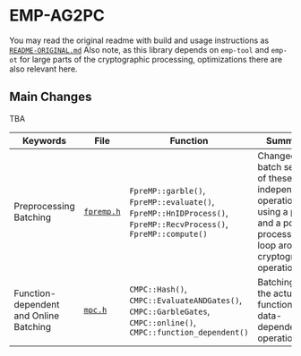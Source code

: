 # EMP-AG2PC

You may read the original readme with build and usage instructions as [`README-ORIGINAL.md`](README-ORIGINAL.md)
Also note, as this library depends on `emp-tool` and `emp-ot` for large parts of the cryptographic processing, optimizations there are also relevant here.

## Main Changes

TBA

|Keywords|File|Function|Summary|
|-|-|-|-|
|Preprocessing Batching|[`fpremp.h`](emp-agmpc/fpremp.h)|`FpreMP::garble()`, `FpreMP::evaluate()`, `FpreMP::HnIDProcess()`, `FpreMP::RecvProcess()`, `FpreMP::compute()`|Changed to batch several of these independent operations using a pre- and a post-processing loop around cryptographic operations.|
|Function-dependent and Online Batching|[`mpc.h`](emp-agmpc/mpc.h)|`CMPC::Hash()`, `CMPC::EvaluateANDGates()`, `CMPC::GarbleGates`, `CMPC::online()`, `CMPC::function_dependent()`|Batching for the actual function- and data-dependent operations.|